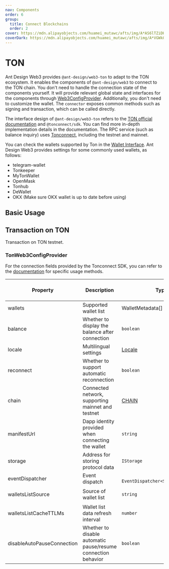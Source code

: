 ```yaml
---
nav: Components
order: 6
group:
  title: Connect Blockchains
  order: 2
cover: https://mdn.alipayobjects.com/huamei_mutawc/afts/img/A*AS6lTZiDHgcAAAAAAAAAAAAADlrGAQ/original
coverDark: https://mdn.alipayobjects.com/huamei_mutawc/afts/img/A*VGWkQauYH3MAAAAAAAAAAAAADlrGAQ/original
---
```


# TON

Ant Design Web3 provides `@ant-design/web3-ton` to adapt to the TON ecosystem. It enables the components of `@ant-design/web3` to connect to the TON chain. You don't need to handle the connection state of the components yourself. It will provide relevant global state and interfaces for the components through [Web3ConfigProvider](../web3-config-provider/index.md). Additionally, you don't need to customize the wallet. The `connector` exposes common methods such as signing and transaction, which can be called directly.

The interface design of `@ant-design/web3-ton` refers to the [TON official documentation](https://docs.ton.org/) and `@tonconnect/sdk`. You can find more in-depth implementation details in the documentation. The RPC service (such as balance inquiry) uses [Tonconnect](http://toncenter.com), including the testnet and mainnet.

You can check the wallets supported by Ton in the [Wallet Interface](https://raw.githubusercontent.com/ton-blockchain/wallets-list/main/wallets-v2.json). Ant Design Web3 provides settings for some commonly used wallets, as follows:

- telegram-wallet
- Tonkeeper
- MyTonWallet
- OpenMask
- Tonhub
- DeWallet
- OKX (Make sure OKX wallet is up to date before using)

## Basic Usage

<code src='./demos/basic.tsx'></code>

## Transaction on TON

Transaction on TON testnet. <code src='./demos/transaction.tsx'></code>

### TonWeb3ConfigProvider

For the connection fields provided by the Tonconnect SDK, you can refer to the [documentation](https://github.com/ton-connect/sdk/blob/main/packages/sdk/src/models/ton-connect-options.ts) for specific usage methods.

| Property | Description | Type | Default | Reserved Field for SDK | Required |
| --- | --- | --- | --- | --- | --- |
| wallets | Supported wallet list | WalletMetadata\[\] | - | No | Yes |
| balance | Whether to display the balance after connection | `boolean` | `false` | No | - |
| locale | Multilingual settings | [Locale](https://github.com/ant-design/ant-design-web3/blob/main/packages/common/src/locale/en_US.ts) | - | No | - |
| reconnect | Whether to support automatic reconnection | `boolean` | `true` | No | - |
| chain | Connected network, supporting mainnet and testnet | [CHAIN](https://github.com/ton-connect/sdk/blob/main/packages/protocol/src/models/CHAIN.ts) | `CHAIN.MAINNET` | No | - |
| manifestUrl | Dapp identity provided when connecting the wallet | `string` | - | Yes | - |
| storage | Address for storing protocol data | `IStorage` | `localStorage` | Yes | - |
| eventDispatcher | Event dispatch | ` EventDispatcher<SdkActionEvent>` | `window.dispatchEvent` | Yes | - |
| walletsListSource | Source of wallet list | `string` | `https://raw.githubusercontent.com/ton-blockchain/wallets-list/main/wallets-v2.json` | Yes | - |
| walletsListCacheTTLMs | Wallet list data refresh interval | `number` | `Infinity` | Yes | - |
| disableAutoPauseConnection | Whether to disable automatic pause/resume connection behavior | `boolean` | `false` | Yes | - |
